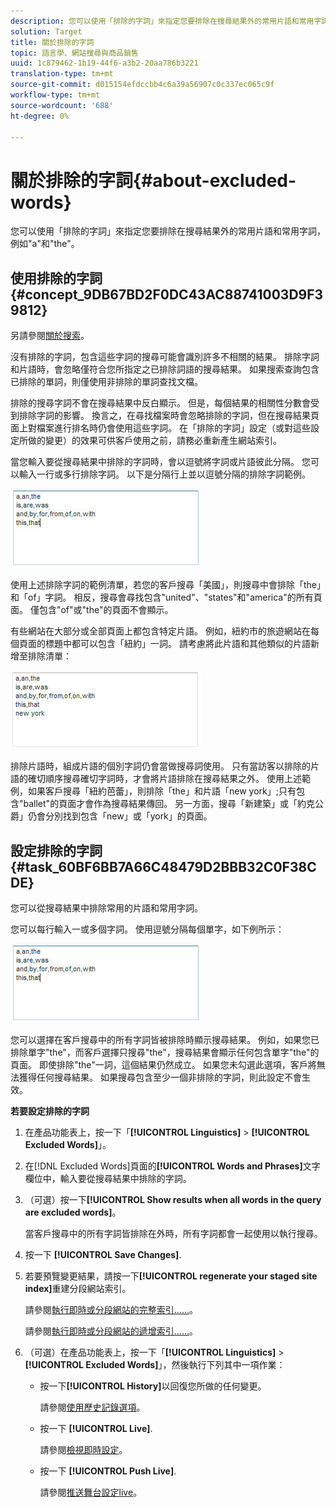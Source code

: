 ```yaml
---
description: 您可以使用「排除的字詞」來指定您要排除在搜尋結果外的常用片語和常用字詞，例如"a"和"the"。
solution: Target
title: 關於排除的字詞
topic: 語言學、網站搜尋與商品銷售
uuid: 1c879462-1b19-44f6-a3b2-20aa786b3221
translation-type: tm+mt
source-git-commit: d015154efdccbb4c6a39a56907c0c337ec065c9f
workflow-type: tm+mt
source-wordcount: '688'
ht-degree: 0%

---
```



# 關於排除的字詞{#about-excluded-words}

您可以使用「排除的字詞」來指定您要排除在搜尋結果外的常用片語和常用字詞，例如&quot;a&quot;和&quot;the&quot;。

## 使用排除的字詞{#concept_9DB67BD2F0DC43AC88741003D9F39812}

另請參閱[關於搜索](../c-about-settings-menu/c-about-searching-menu.md#concept_207105CF26B1448F8A3D223787C56AB8)。

沒有排除的字詞，包含這些字詞的搜尋可能會識別許多不相關的結果。 排除字詞和片語時，會忽略僅符合您所指定之已排除詞語的搜尋結果。 如果搜索查詢包含已排除的單詞，則僅使用非排除的單詞查找文檔。

排除的搜尋字詞不會在搜尋結果中反白顯示。 但是，每個結果的相關性分數會受到排除字詞的影響。 換言之，在尋找檔案時會忽略排除的字詞，但在搜尋結果頁面上對檔案進行排名時仍會使用這些字詞。 在「排除的字詞」設定（或對這些設定所做的變更）的效果可供客戶使用之前，請務必重新產生網站索引。

當您輸入要從搜尋結果中排除的字詞時，會以逗號將字詞或片語彼此分隔。 您可以輸入一行或多行排除字詞。 以下是分隔行上並以逗號分隔的排除字詞範例。

![](assets/excluded_words_1.jpg)

使用上述排除字詞的範例清單，若您的客戶搜尋「美國」，則搜尋中會排除「the」和「of」字詞。 相反，搜尋會尋找包含&quot;united&quot;、&quot;states&quot;和&quot;america&quot;的所有頁面。 僅包含&quot;of&quot;或&quot;the&quot;的頁面不會顯示。

有些網站在大部分或全部頁面上都包含特定片語。 例如，紐約市的旅遊網站在每個頁面的標題中都可以包含「紐約」一詞。 請考慮將此片語和其他類似的片語新增至排除清單：

![](assets/excluded_words_2.jpg)

排除片語時，組成片語的個別字詞仍會當做搜尋詞使用。 只有當訪客以排除的片語的確切順序搜尋確切字詞時，才會將片語排除在搜尋結果之外。 使用上述範例，如果客戶搜尋「紐約芭蕾」，則排除「the」和片語「new york」;只有包含&quot;ballet&quot;的頁面才會作為搜尋結果傳回。 另一方面，搜尋「新建築」或「約克公爵」仍會分別找到包含「new」或「york」的頁面。

## 設定排除的字詞{#task_60BF6BB7A66C48479D2BBB32C0F38CDE}

您可以從搜尋結果中排除常用的片語和常用字詞。

您可以每行輸入一或多個字詞。 使用逗號分隔每個單字，如下例所示：

![](assets/excluded_words_1.jpg)

您可以選擇在客戶搜尋中的所有字詞皆被排除時顯示搜尋結果。 例如，如果您已排除單字&quot;the&quot;，而客戶選擇只搜尋&quot;the&quot;，搜尋結果會顯示任何包含單字&quot;the&quot;的頁面。 即使排除&quot;the&quot;一詞，這個結果仍然成立。 如果您未勾選此選項，客戶將無法獲得任何搜尋結果。 如果搜尋包含至少一個非排除的字詞，則此設定不會生效。

**若要設定排除的字詞**

1. 在產品功能表上，按一下「**[!UICONTROL Linguistics]** > **[!UICONTROL Excluded Words]**」。
1. 在[!DNL Excluded Words]頁面的&#x200B;**[!UICONTROL Words and Phrases]**&#x200B;文字欄位中，輸入要從搜尋結果中排除的字詞。
1. （可選）按一下&#x200B;**[!UICONTROL Show results when all words in the query are excluded words]**。

   當客戶搜尋中的所有字詞皆排除在外時，所有字詞都會一起使用以執行搜尋。
1. 按一下 **[!UICONTROL Save Changes]**.
1. 若要預覽變更結果，請按一下&#x200B;**[!UICONTROL regenerate your staged site index]**&#x200B;重建分段網站索引。

   請參閱[執行即時或分段網站的完整索引……](../c-about-index-menu/c-about-full-index.md#task_F7FE04D8A1654A7787FCCA31B45EB42D)。

   請參閱[執行即時或分段網站的遞增索引……](../c-about-index-menu/c-about-incremental-index.md#task_9BFB6157F3884B2FAECB7E0E9CA318CB)。
1. （可選）在產品功能表上，按一下「**[!UICONTROL Linguistics]** > **[!UICONTROL Excluded Words]**」，然後執行下列其中一項作業：

   * 按一下&#x200B;**[!UICONTROL History]**&#x200B;以回復您所做的任何變更。

      請參閱[使用歷史記錄選項](../t-using-the-history-option.md#task_70DD3F87A67242BBBD2CB27156F43002)。

   * 按一下 **[!UICONTROL Live]**.

      請參閱[檢視即時設定](../c-about-staging.md#task_401A0EBDB5DB4D4CA933CBA7BECDC10F)。

   * 按一下 **[!UICONTROL Push Live]**.

      請參閱[推送舞台設定live](../c-about-staging.md#task_44306783B4C0408AAA58B471DAF2D9A4)。

